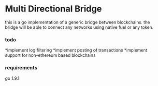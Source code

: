 # Multi Directional Bridge

this is a go implementation of a generic bridge between blockchains. the bridge will be able to connect any networks using native fuel or any token.

### todo
*implement log filtering
*implement posting of transactions
*implement support for non-ethereum based blockchains

### requirements
go 1.9.1
